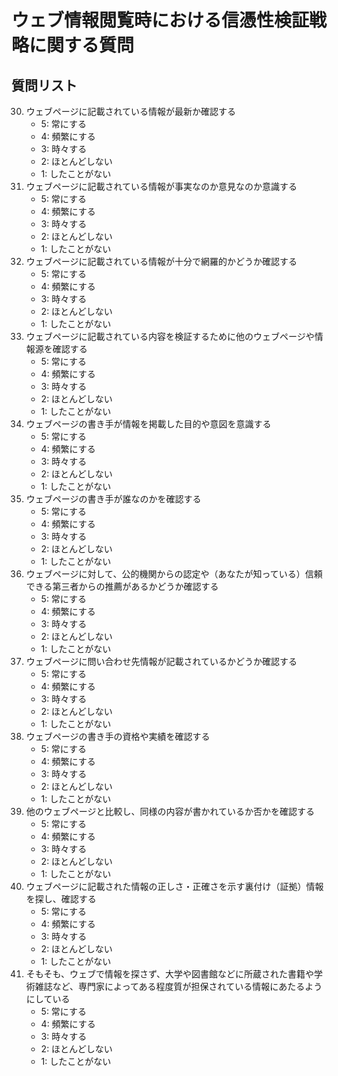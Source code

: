 # ウェブ情報閲覧時における信憑性検証戦略に関する質問

## 質問リスト
30. ウェブページに記載されている情報が最新か確認する
	* 5: 常にする
	* 4: 頻繁にする
	* 3: 時々する
	* 2: ほとんどしない
	* 1: したことがない
31. ウェブページに記載されている情報が事実なのか意見なのか意識する
	* 5: 常にする
	* 4: 頻繁にする
	* 3: 時々する
	* 2: ほとんどしない
	* 1: したことがない
32. ウェブページに記載されている情報が十分で網羅的かどうか確認する
	* 5: 常にする
	* 4: 頻繁にする
	* 3: 時々する
	* 2: ほとんどしない
	* 1: したことがない
33. ウェブページに記載されている内容を検証するために他のウェブページや情報源を確認する
	* 5: 常にする
	* 4: 頻繁にする
	* 3: 時々する
	* 2: ほとんどしない
	* 1: したことがない
34. ウェブページの書き手が情報を掲載した目的や意図を意識する
	* 5: 常にする
	* 4: 頻繁にする
	* 3: 時々する
	* 2: ほとんどしない
	* 1: したことがない
35. ウェブページの書き手が誰なのかを確認する
	* 5: 常にする
	* 4: 頻繁にする
	* 3: 時々する
	* 2: ほとんどしない
	* 1: したことがない
36. ウェブページに対して、公的機関からの認定や（あなたが知っている）信頼できる第三者からの推薦があるかどうか確認する
	* 5: 常にする
	* 4: 頻繁にする
	* 3: 時々する
	* 2: ほとんどしない
	* 1: したことがない
37. ウェブページに問い合わせ先情報が記載されているかどうか確認する
	* 5: 常にする
	* 4: 頻繁にする
	* 3: 時々する
	* 2: ほとんどしない
	* 1: したことがない
38. ウェブページの書き手の資格や実績を確認する
	* 5: 常にする
	* 4: 頻繁にする
	* 3: 時々する
	* 2: ほとんどしない
	* 1: したことがない
39. 他のウェブページと比較し、同様の内容が書かれているか否かを確認する
	* 5: 常にする
	* 4: 頻繁にする
	* 3: 時々する
	* 2: ほとんどしない
	* 1: したことがない
40. ウェブページに記載された情報の正しさ・正確さを示す裏付け（証拠）情報を探し、確認する
	* 5: 常にする
	* 4: 頻繁にする
	* 3: 時々する
	* 2: ほとんどしない
	* 1: したことがない
41. そもそも、ウェブで情報を探さず、大学や図書館などに所蔵された書籍や学術雑誌など、専門家によってある程度質が担保されている情報にあたるようにしている
	* 5: 常にする
	* 4: 頻繁にする
	* 3: 時々する
	* 2: ほとんどしない
	* 1: したことがない
